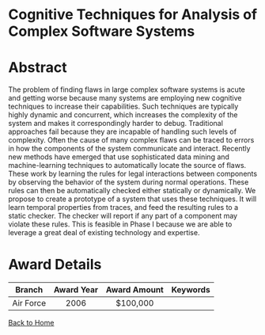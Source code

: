 
Cognitive Techniques for Analysis of Complex Software Systems
=============================================================

# Abstract


The problem of finding flaws in large complex software systems is acute and getting worse because many systems are employing new cognitive techniques to increase their capabilities.  Such techniques are typically highly dynamic and concurrent, which increases the complexity of the system and makes it correspondingly harder to debug.  Traditional approaches fail because they are incapable of handling such levels of complexity.  Often the cause of many complex flaws can be traced to errors in how the components of the system communicate and interact.  Recently new methods have emerged that use sophisticated data mining and machine-learning techniques to automatically locate the source of flaws.  These work by learning the rules for legal interactions between components by observing the behavior of the system during normal operations.  These rules can then be automatically checked either statically or dynamically.  We propose to create a prototype of a system that uses these techniques.  It will learn temporal properties from traces, and feed the resulting rules to a static checker.  The checker will report if any part of a component may violate these rules.  This is feasible in Phase I because we are able to leverage a great deal of existing technology and expertise.  

# Award Details

|Branch|Award Year|Award Amount|Keywords|
| :---: | :---: | :---: | :---: |
|Air Force|2006|$100,000||
  
  


[Back to Home](https://github.com/chrischow/dod_sbir_awards/CC/#1294)